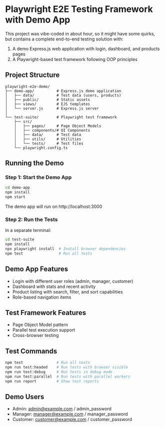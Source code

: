 # Playwright E2E Testing Framework with Demo App

This project was vibe-coded in about hour, so it might have some quirks, but contains a complete end-to-end testing solution with:

1. A demo Express.js web application with login, dashboard, and products pages
2. A Playwright-based test framework following OOP principles

## Project Structure

```
playwright-e2e-demo/
├── demo-app/          # Express.js demo application
│   ├── data/          # Test data (users, products)
│   ├── public/        # Static assets
│   ├── views/         # EJS templates
│   └── server.js      # Express.js server
│
└── test-suite/        # Playwright test framework
    ├── src/
    │   ├── pages/     # Page Object Models
    │   ├── components/# UI Components
    │   ├── data/      # Test data
    │   ├── utils/     # Utilities
    │   └── tests/     # Test files
    └── playwright.config.ts
```

## Running the Demo

### Step 1: Start the Demo App

```bash
cd demo-app
npm install
npm start
```

The demo app will run on http://localhost:3000

### Step 2: Run the Tests

In a separate terminal:

```bash
cd test-suite
npm install
npx playwright install  # Install browser dependencies
npm test                # Run all tests
```

## Demo App Features

- Login with different user roles (admin, manager, customer)
- Dashboard with stats and recent activity
- Product listing with search, filter, and sort capabilities
- Role-based navigation items

## Test Framework Features

- Page Object Model pattern
- Parallel test execution support
- Cross-browser testing

## Test Commands

```bash
npm test               # Run all tests
npm run test:headed    # Run tests with browser visible
npm run test:debug     # Run tests in debug mode
npm run test:parallel  # Run tests with parallel workers
npm run report         # Show test reports
```

## Demo Users

- Admin: admin@example.com / admin_password
- Manager: manager@example.com / manager_password
- Customer: customer@example.com / customer_password
